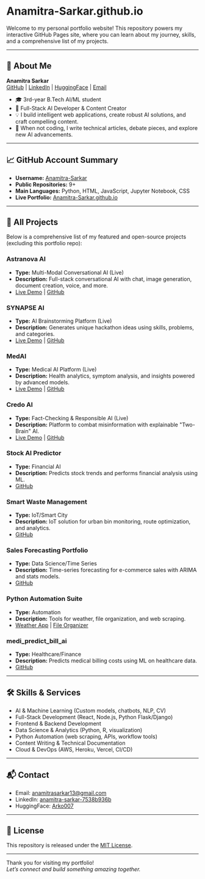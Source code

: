 # Anamitra-Sarkar.github.io

Welcome to my personal portfolio website! This repository powers my interactive GitHub Pages site, where you can learn about my journey, skills, and a comprehensive list of my projects.

---

## 👤 About Me

**Anamitra Sarkar**  
[GitHub](https://github.com/Anamitra-Sarkar) | [LinkedIn](https://www.linkedin.com/in/anamitra-sarkar-7538b936b) | [HuggingFace](https://huggingface.co/Arko007) | [Email](mailto:anamitrasarkar13@gmail.com)

- 🎓 3rd-year B.Tech AI/ML student  
- 🤖 Full-Stack AI Developer & Content Creator  
- 💡 I build intelligent web applications, create robust AI solutions, and craft compelling content.
- 📝 When not coding, I write technical articles, debate pieces, and explore new AI advancements.

---

## 📈 GitHub Account Summary

- **Username:** [Anamitra-Sarkar](https://github.com/Anamitra-Sarkar)
- **Public Repositories:** 9+
- **Main Languages:** Python, HTML, JavaScript, Jupyter Notebook, CSS
- **Live Portfolio:** [Anamitra-Sarkar.github.io](https://Anamitra-Sarkar.github.io)

---

## 🚀 All Projects

Below is a comprehensive list of my featured and open-source projects (excluding this portfolio repo):

### Astranova AI
- **Type:** Multi-Modal Conversational AI (Live)
- **Description:** Full-stack conversational AI with chat, image generation, document creation, voice, and more.
- [Live Demo](https://replit.com/@anamitrasarslsn/Astranova-AI) | [GitHub](https://github.com/Anamitra-Sarkar/Astranova_AI)

### SYNAPSE AI
- **Type:** AI Brainstorming Platform (Live)
- **Description:** Generates unique hackathon ideas using skills, problems, and categories.
- [Live Demo](https://synapse-ai-2.onrender.com/) | [GitHub](https://github.com/Anamitra-Sarkar/SYNAPSE-AI)

### MedAI
- **Type:** Medical AI Platform (Live)
- **Description:** Health analytics, symptom analysis, and insights powered by advanced models.
- [Live Demo](https://huggingface.co/spaces/Arko007/Med_AI) | [GitHub](https://github.com/Anamitra-Sarkar/MedAI)

### Credo AI
- **Type:** Fact-Checking & Responsible AI (Live)
- **Description:** Platform to combat misinformation with explainable "Two-Brain" AI.
- [Live Demo](https://huggingface.co/spaces/Arko007/Credo_AI) | [GitHub](https://github.com/Anamitra-Sarkar/Credo_AI)

### Stock AI Predictor
- **Type:** Financial AI
- **Description:** Predicts stock trends and performs financial analysis using ML.
- [GitHub](https://github.com/Anamitra-Sarkar/stock_ai)

### Smart Waste Management
- **Type:** IoT/Smart City
- **Description:** IoT solution for urban bin monitoring, route optimization, and analytics.
- [GitHub](https://github.com/Anamitra-Sarkar/smart-waste-management)

### Sales Forecasting Portfolio
- **Type:** Data Science/Time Series
- **Description:** Time-series forecasting for e-commerce sales with ARIMA and stats models.
- [GitHub](https://github.com/Anamitra-Sarkar/Sales-Forecasting-Portfolio)

### Python Automation Suite
- **Type:** Automation
- **Description:** Tools for weather, file organization, and web scraping.
- [Weather App](https://github.com/Anamitra-Sarkar/python-weather-app) | [File Organizer](https://github.com/Anamitra-Sarkar/python-file-organizer)

### medi_predict_bill_ai
- **Type:** Healthcare/Finance
- **Description:** Predicts medical billing costs using ML on healthcare data.
- [GitHub](https://github.com/Anamitra-Sarkar/medi_predict_bill_ai)

---

## 🛠️ Skills & Services

- AI & Machine Learning (Custom models, chatbots, NLP, CV)
- Full-Stack Development (React, Node.js, Python Flask/Django)
- Frontend & Backend Development
- Data Science & Analytics (Python, R, visualization)
- Python Automation (web scraping, APIs, workflow tools)
- Content Writing & Technical Documentation
- Cloud & DevOps (AWS, Heroku, Vercel, CI/CD)

---

## 📬 Contact

- Email: [anamitrasarkar13@gmail.com](mailto:anamitrasarkar13@gmail.com)
- LinkedIn: [anamitra-sarkar-7538b936b](https://www.linkedin.com/in/anamitra-sarkar-7538b936b)
- HuggingFace: [Arko007](https://huggingface.co/Arko007)

---

## 📝 License

This repository is released under the [MIT License](LICENSE).

---

Thank you for visiting my portfolio!  
*Let’s connect and build something amazing together.*
